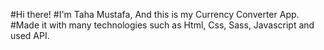 #Hi there!
#I'm Taha Mustafa, And this is my Currency Converter App.
#Made it with many technologies such as Html, Css, Sass, Javascript and used API. 
